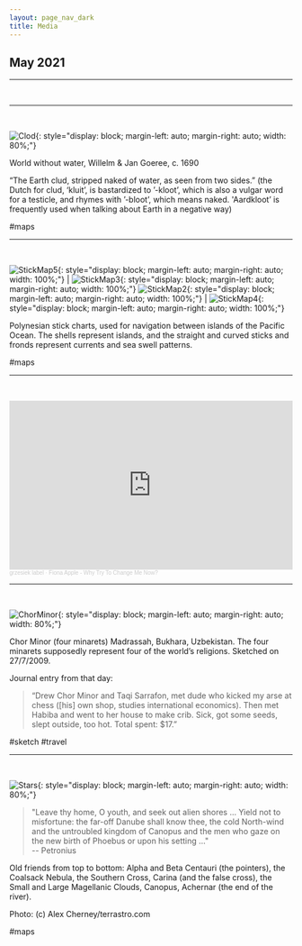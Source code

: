 ```yaml
---
layout: page_nav_dark
title: Media
---
```


## May 2021
---
&nbsp;

---
&nbsp;

![Clod](/images/clod.jpg){: style="display: block; margin-left: auto; margin-right: auto; width: 80%;"}

World without water, Willelm & Jan Goeree, c. 1690

“The Earth clud, stripped naked of water, as seen from two sides.” (the Dutch for clud, ‘kluit’, is bastardized to ’-kloot’, which is also a vulgar word for a testicle, and rhymes with ’-bloot’, which means naked. 'Aardkloot’ is frequently used when talking about Earth in a negative way)

#maps

---
&nbsp;

![StickMap5](/images/stick5.jpg){: style="display: block; margin-left: auto; margin-right: auto; width: 100%;"} | ![StickMap3](/images/stick3.jpg){: style="display: block; margin-left: auto; margin-right: auto; width: 100%;"}
![StickMap2](/images/stick2.jpg){: style="display: block; margin-left: auto; margin-right: auto; width: 100%;"} | ![StickMap4](/images/stick4.jpg){: style="display: block; margin-left: auto; margin-right: auto; width: 100%;"}

Polynesian stick charts, used for navigation between islands of the Pacific Ocean. The shells represent islands, and the straight and curved sticks and fronds represent currents and sea swell patterns.

#maps

---
&nbsp;

<iframe width="100%" height="300" scrolling="no" frameborder="no" allow="autoplay" src="https://w.soundcloud.com/player/?url=https%3A//api.soundcloud.com/tracks/1992008&color=%23ff5500&auto_play=false&hide_related=false&show_comments=true&show_user=true&show_reposts=false&show_teaser=true&visual=true"></iframe><div style="font-size: 10px; color: #cccccc;line-break: anywhere;word-break: normal;overflow: hidden;white-space: nowrap;text-overflow: ellipsis; font-family: Interstate,Lucida Grande,Lucida Sans Unicode,Lucida Sans,Garuda,Verdana,Tahoma,sans-serif;font-weight: 100;"><a href="https://soundcloud.com/grzesiek-label" title="grzesiek label" target="_blank" style="color: #cccccc; text-decoration: none;">grzesiek label</a> · <a href="https://soundcloud.com/grzesiek-label/fiona-apple-why-try-to-change-me-now" title="Fiona Apple - Why Try To Change Me Now?" target="_blank" style="color: #cccccc; text-decoration: none;">Fiona Apple - Why Try To Change Me Now?</a></div>

---
&nbsp;

![ChorMinor](/images/chorminor.jpg){: style="display: block; margin-left: auto; margin-right: auto; width: 80%;"}

Chor Minor (four minarets) Madrassah, Bukhara, Uzbekistan. The four minarets supposedly represent four of the world’s religions. Sketched on 27/7/2009.

Journal entry from that day: 
> “Drew Chor Minor and Taqi Sarrafon, met dude who kicked my arse at chess ([his] own shop, studies international economics). Then met Habiba and went to her house to make crib. Sick, got some seeds, slept outside, too hot. Total spent: $17.”

#sketch #travel

---
&nbsp;

![Stars](/images/stars.jpg){: style="display: block; margin-left: auto; margin-right: auto; width: 80%;"}

> "Leave thy home, O youth, and seek out alien shores ... Yield not to misfortune: the far-off Danube shall know thee, the cold North-wind and the untroubled kingdom of Canopus and the men who gaze on the new birth of Phoebus or upon his setting ..."  
-- Petronius

Old friends from top to bottom: Alpha and Beta Centauri (the pointers), the Coalsack Nebula, the Southern Cross, Carina (and the false cross), the Small and Large Magellanic Clouds, Canopus, Achernar (the end of the river).

Photo: (c) Alex Cherney/terrastro.com

#maps
